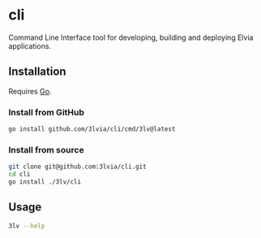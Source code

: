 # cli

Command Line Interface tool for developing, building and deploying Elvia applications.

## Installation

Requires [Go](https://golang.org).

### Install from GitHub

```bash
go install github.com/3lvia/cli/cmd/3lv@latest
```

### Install from source

```bash
git clone git@github.com:3lvia/cli.git
cd cli
go install ./3lv/cli
```

## Usage

```bash
3lv --help
```
